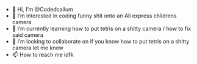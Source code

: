 - 👋 Hi, I’m @Codedcallum
- 👀 I’m interested in coding funny shit onto an Ali express childrens camera
- 🌱 I’m currently learning how to put tetris on a shitty camera / how to fix said camera
- 💞️ I’m looking to collaborate on if you know how to put tetris on a shitty camera let me know
- 📫 How to reach me idfk 

<!---
Codedcallum/Codedcallum is a ✨ special ✨ repository because its `README.md` (this file) appears on your GitHub profile.
You can click the Preview link to take a look at your changes.
--->
